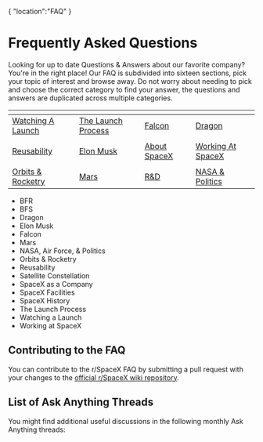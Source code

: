 {
    "location":"FAQ"
}

# Frequently Asked Questions

Looking for up to date Questions & Answers about our favorite company? You're in the right place! Our FAQ is subdivided into sixteen sections, pick your topic of interest and browse away. Do not worry about needing to pick and choose the correct category to find your answer, the questions and answers are duplicated across multiple categories.

[](/r/SpaceX/wiki/FAQ/Watching)| [](/r/SpaceX/wiki/FAQ/launchprep) | [](/r/SpaceX/wiki/FAQ/Falcon)| [](/r/SpaceX/wiki/FAQ/Dragon)
---|---|----|----
[Watching A Launch](/r/SpaceX/wiki/FAQ/Watching)| [The Launch Process](/r/SpaceX/wiki/FAQ/launchprep)| [Falcon](/r/SpaceX/wiki/FAQ/Falcon)| [Dragon](/r/SpaceX/wiki/FAQ/Dragon)
[](/r/SpaceX/wiki/FAQ/reusability)| [](/r/SpaceX/wiki/FAQ/ElonMusk)| [](/r/SpaceX/wiki/FAQ/company)| [](/r/SpaceX/wiki/FAQ/workingat)
[Reusability](/r/SpaceX/wiki/FAQ/reusability)| [Elon Musk](/r/SpaceX/wiki/FAQ/ElonMusk)| [About SpaceX](/r/SpaceX/wiki/FAQ/company)| [Working At SpaceX](/r/SpaceX/wiki/FAQ/workingat)
[](/r/SpaceX/wiki/FAQ/orbits)| [](/r/SpaceX/wiki/FAQ/Mars)| [](/r/SpaceX/wiki/FAQ/researchanddev)| [](/r/SpaceX/wiki/FAQ/nasa)
[Orbits & Rocketry](/r/SpaceX/wiki/FAQ/orbits)| [Mars](/r/SpaceX/wiki/FAQ/Mars)| [R&D](/r/SpaceX/wiki/FAQ/researchanddev)| [NASA & Politics](/r/SpaceX/wiki/FAQ/nasa)

* BFR
* BFS
* Dragon
* Elon Musk
* Falcon
* Mars
* NASA, Air Force, & Politics
* Orbits & Rocketry
* Reusability
* Satellite Constellation
* SpaceX as a Company
* SpaceX Facilities
* SpaceX History
* The Launch Process
* Watching a Launch
* Working at SpaceX


## Contributing to the FAQ

You can contribute to the r/SpaceX FAQ by submitting a pull request with your changes to the [official r/SpaceX wiki repository](https://github.com/LukeNZ/spacex-reddit-wiki).

## List of Ask Anything Threads

You might find additional useful discussions in the following monthly Ask Anything threads:
